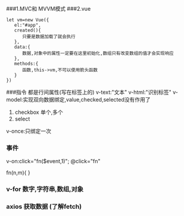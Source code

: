 ###1.MVC和 MVVM模式
###2.vue
```
let vm=new Vue({
   el:"#app",
   created(){
      只要是数据加载了就会执行
   },
   data:{
      数据,对象中的属性一定要在这里初始化,数组只有改变数组的值才会实现响应
   },
   methods:{
      函数,this->vm,不可以使用箭头函数
   }
})
```

###指令 都是行间属性(写在标签上的)
v-text:"文本"
v-html:"识别标签"
v-model:实现双向数据绑定,value,checked,selected没有作用了
1) checkbox  单个,多个
2) select   

v-once:只绑定一次

### 事件
v-on:click="fn($event,1)";
@click="fn"

fn(n,m){
}

### v-for 数字,字符串,数组,对象

### axios 获取数据   (了解fetch)
